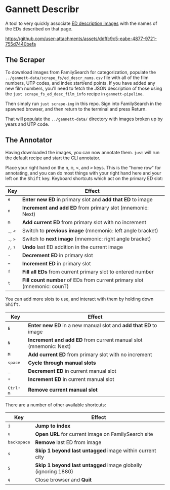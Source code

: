 # Gannett Describr

A tool to very quickly associate [ED description images](https://gannett.cc/docs#ed-descriptions) with the names of the EDs described on that page.

https://github.com/user-attachments/assets/ddffc9c5-eabe-4877-9721-755d7440befa

## The Scraper

To download images from FamilySearch for categorization, populate the `../gannett-data/scrape_fs/ed_descr_nums.csv` file with all of the film numbers, UTP codes, and index start/end points. If you have added any new film numbers, you'll need to fetch the JSON description of those using the `just scrape_fs_ed_desc_film_info` recipe in `gannett-pipeline`.


Then simply run `just scrape-img` in this repo. Sign into FamilySearch in the spawned browser, and then return to the terminal and press Return.

That will populate the `../gannett-data/` directory with images broken up by years and UTP code.

## The Annotator

Having downloaded the images, you can now annotate them. `just` will run the default recipe and start the CLI annotator.

Place your right hand on the <kbd>n</kbd>, <kbd>m</kbd>, <kbd>&lt;</kbd>, and <kbd>&gt;</kbd> keys. This is the "home row" for annotating, and you can do most things with your right hand here and your left on the <kbd>Shift</kbd> key. Keyboard shortcuts which act on the primary ED slot:

| Key  | Effect |
| ---- | ------------- |
| <kbd>e</kbd>  | **Enter new ED** in primary slot and **add that ED** to image |
| <kbd>n</kbd>  | **Increment and add ED** from primary slot (mnemonic: Next) |
| <kbd>m</kbd>  | **Add current ED** from primary slot with no increment  |
| <kbd>,</kbd>, <kbd>&lt;</kbd>  | Switch to **previous image** (mnemonic: left angle bracket)|
| <kbd>.</kbd>, <kbd>&gt;</kbd>  | Switch to **next image** (mnemonic: right angle bracket) |
| <kbd>/</kbd>, <kbd>?</kbd>  | **Undo** last ED addition in the current image |
| <kbd>-</kbd> | **Decrement ED** in primary slot |
| <kbd>=</kbd> | **Increment ED** in primary slot |
| <kbd>f</kbd> | **Fill all EDs** from current primary slot to entered number |
| <kbd>t</kbd> | **Fill count number** of EDs from current primary slot (mnemonic: counT) |

You can add more slots to use, and interact with them by holding down <kbd>Shift</kbd>.

| Key  | Effect |
| ---- | ------------- |
| <kbd>E</kbd>  | **Enter new ED** in a new manual slot and **add that ED** to image |
| <kbd>N</kbd>  | **Increment and add ED** from current manual slot (mnemonic: Next) |
| <kbd>M</kbd>  | **Add current ED** from primary slot with no increment  |
| <kbd>space</kbd> | **Cycle through manual slots** |
| <kbd>_</kbd> | **Decrement ED** in current manual slot |
| <kbd>+</kbd> | **Increment ED** in current manual slot |
| <kbd>Ctrl</kbd>-<kbd>m</kbd> | **Remove current manual slot** |

There are a number of other available shortcuts:

| Key  | Effect |
| ---- | ------------- |
| <kbd>j</kbd> | **Jump to index** |
| <kbd>u</kbd> | **Open URL** for current image on FamilySearch site |
| <kbd>backspace</kbd> | **Remove** last ED from image |
| <kbd>s</kbd> | **Skip 1 beyond last untagged** image within current city |
| <kbd>S</kbd> | **Skip 1 beyond last untagged** image globally (ignoring 1880) |
| <kbd>q</kbd>  | Close browser and **Quit** |
